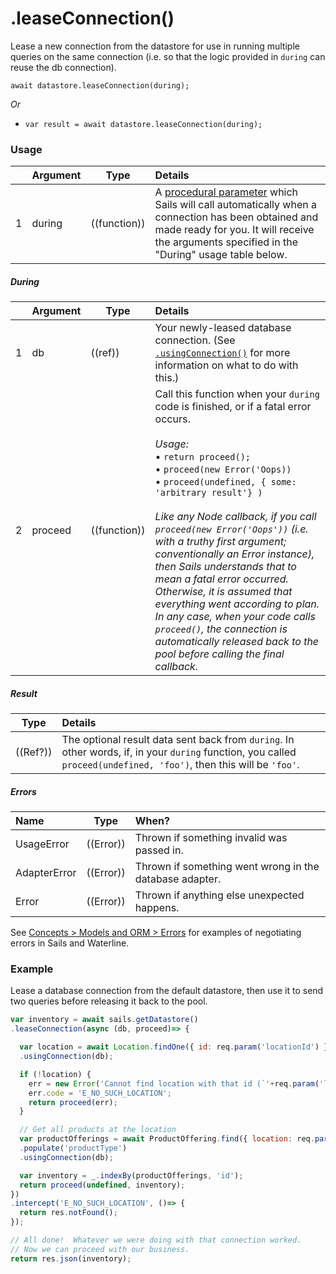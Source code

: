 # .leaseConnection()

Lease a new connection from the datastore for use in running multiple queries on the same connection (i.e. so that the logic provided in `during` can reuse the db connection).


```usage
await datastore.leaseConnection(during);
```

_Or_

+ `var result = await datastore.leaseConnection(during);`


### Usage
|   |     Argument        | Type                | Details
|---|---------------------|---------------------|:------------|
| 1 | during              | ((function))        | A [procedural parameter](https://en.wikipedia.org/wiki/Procedural_parameter) which Sails will call automatically when a connection has been obtained and made ready for you.  It will receive the arguments specified in the "During" usage table below. |

##### During
|   |     Argument        | Type                | Details
|---|---------------------|---------------------|:------------|
| 1 | db                  | ((ref))             | Your newly-leased database connection.  (See [`.usingConnection()`](http://sailsjs.com/documentation/reference/waterline-orm/models/using-connection) for more information on what to do with this.) |
| 2 | proceed             | ((function))        | Call this function when your `during` code is finished, or if a fatal error occurs.<br/><br/>_Usage:_<br/>&bull; `return proceed();`<br/>&bull; `proceed(new Error('Oops))`<br/>&bull; `proceed(undefined, { some: 'arbitrary result'} )`<br/><br/>_Like any Node callback, if you call `proceed(new Error('Oops'))` (i.e. with a truthy first argument; conventionally an Error instance), then Sails understands that to mean a fatal error occurred.  Otherwise, it is assumed that everything went according to plan.  In any case, when your code calls `proceed()`, the connection is automatically released back to the pool before calling the final callback._



##### Result

| Type                | Details |
|---------------------|:---------------------------------------------------------------------------------|
| ((Ref?))            | The optional result data sent back from `during`.  In other words, if, in your `during` function, you called `proceed(undefined, 'foo')`, then this will be `'foo'`. |

##### Errors

|     Name        | Type                | When? |
|:----------------|---------------------|:---------------------------------------------------------------------------------|
| UsageError      | ((Error))           | Thrown if something invalid was passed in.
| AdapterError    | ((Error))           | Thrown if something went wrong in the database adapter.
| Error           | ((Error))           | Thrown if anything else unexpected happens.

See [Concepts > Models and ORM > Errors](https://sailsjs.com/documentation/concepts/models-and-orm/errors) for examples of negotiating errors in Sails and Waterline.

### Example

Lease a database connection from the default datastore, then use it to send two queries before releasing it back to the pool.

```javascript
var inventory = await sails.getDatastore()
.leaseConnection(async (db, proceed)=> {

  var location = await Location.findOne({ id: req.param('locationId') })
  .usingConnection(db);

  if (!location) {
    err = new Error('Cannot find location with that id (`'+req.param('locationId')+'`)');
    err.code = 'E_NO_SUCH_LOCATION';
    return proceed(err);
  }

  // Get all products at the location
  var productOfferings = await ProductOffering.find({ location: req.param('locationId') })
  .populate('productType')
  .usingConnection(db);

  var inventory = _.indexBy(productOfferings, 'id');
  return proceed(undefined, inventory);
})
.intercept('E_NO_SUCH_LOCATION', ()=> {
  return res.notFound();
});

// All done!  Whatever we were doing with that connection worked.
// Now we can proceed with our business.
return res.json(inventory);
```


<docmeta name="displayName" value=".leaseConnection()">
<docmeta name="pageType" value="method">
